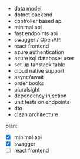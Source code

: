 * data model
* dotnet backend
* controller based api
* minimal api
* fast endpoints api
* swagger / OpenAPI
* react frontend
* azure authentication
* azure sql database: user
* set up tanstack table
* cloud native support
* async/await
* order books
* pluralsight
* dependency injection
* unit tests on endpoints
* dto
* clean architecture

plan:
- [x] minimal api
- [x] swagger
- [ ] react frontend
